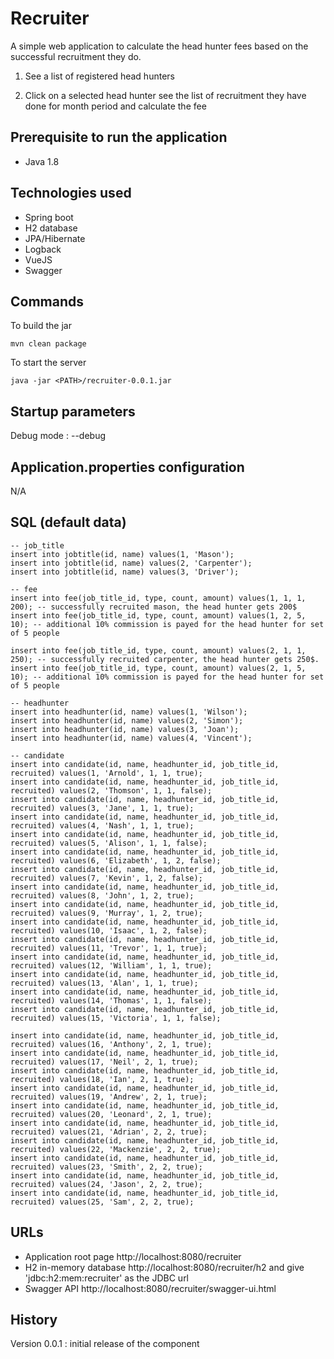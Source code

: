 # Recruiter

A simple web application to calculate the head hunter fees based on the successful recruitment they do.

1. See a list of registered head hunters

2. Click on a selected head hunter see the list of recruitment they have done for month period and calculate the fee

## Prerequisite to run the application
- Java 1.8


## Technologies used
- Spring boot
- H2 database
- JPA/Hibernate
- Logback
- VueJS
- Swagger

## Commands

To build the jar

```
mvn clean package
```

To start the server

```
java -jar <PATH>/recruiter-0.0.1.jar
```
 
## Startup parameters

Debug mode : --debug

## Application.properties configuration

N/A

## SQL (default data)

```
-- job_title
insert into jobtitle(id, name) values(1, 'Mason');
insert into jobtitle(id, name) values(2, 'Carpenter');
insert into jobtitle(id, name) values(3, 'Driver');

-- fee
insert into fee(job_title_id, type, count, amount) values(1, 1, 1, 200); -- successfully recruited mason, the head hunter gets 200$
insert into fee(job_title_id, type, count, amount) values(1, 2, 5, 10); -- additional 10% commission is payed for the head hunter for set of 5 people

insert into fee(job_title_id, type, count, amount) values(2, 1, 1, 250); -- successfully recruited carpenter, the head hunter gets 250$.
insert into fee(job_title_id, type, count, amount) values(2, 1, 5, 10); -- additional 10% commission is payed for the head hunter for set of 5 people

-- headhunter
insert into headhunter(id, name) values(1, 'Wilson');
insert into headhunter(id, name) values(2, 'Simon');
insert into headhunter(id, name) values(3, 'Joan');
insert into headhunter(id, name) values(4, 'Vincent');

-- candidate
insert into candidate(id, name, headhunter_id, job_title_id, recruited) values(1, 'Arnold', 1, 1, true);
insert into candidate(id, name, headhunter_id, job_title_id, recruited) values(2, 'Thomson', 1, 1, false);
insert into candidate(id, name, headhunter_id, job_title_id, recruited) values(3, 'Jane', 1, 1, true);
insert into candidate(id, name, headhunter_id, job_title_id, recruited) values(4, 'Nash', 1, 1, true);
insert into candidate(id, name, headhunter_id, job_title_id, recruited) values(5, 'Alison', 1, 1, false);
insert into candidate(id, name, headhunter_id, job_title_id, recruited) values(6, 'Elizabeth', 1, 2, false);
insert into candidate(id, name, headhunter_id, job_title_id, recruited) values(7, 'Kevin', 1, 2, false);
insert into candidate(id, name, headhunter_id, job_title_id, recruited) values(8, 'John', 1, 2, true);
insert into candidate(id, name, headhunter_id, job_title_id, recruited) values(9, 'Murray', 1, 2, true);
insert into candidate(id, name, headhunter_id, job_title_id, recruited) values(10, 'Isaac', 1, 2, false);
insert into candidate(id, name, headhunter_id, job_title_id, recruited) values(11, 'Trevor', 1, 1, true);
insert into candidate(id, name, headhunter_id, job_title_id, recruited) values(12, 'William', 1, 1, true);
insert into candidate(id, name, headhunter_id, job_title_id, recruited) values(13, 'Alan', 1, 1, true);
insert into candidate(id, name, headhunter_id, job_title_id, recruited) values(14, 'Thomas', 1, 1, false);
insert into candidate(id, name, headhunter_id, job_title_id, recruited) values(15, 'Victoria', 1, 1, false);

insert into candidate(id, name, headhunter_id, job_title_id, recruited) values(16, 'Anthony', 2, 1, true);
insert into candidate(id, name, headhunter_id, job_title_id, recruited) values(17, 'Neil', 2, 1, true);
insert into candidate(id, name, headhunter_id, job_title_id, recruited) values(18, 'Ian', 2, 1, true);
insert into candidate(id, name, headhunter_id, job_title_id, recruited) values(19, 'Andrew', 2, 1, true);
insert into candidate(id, name, headhunter_id, job_title_id, recruited) values(20, 'Leonard', 2, 1, true);
insert into candidate(id, name, headhunter_id, job_title_id, recruited) values(21, 'Adrian', 2, 2, true);
insert into candidate(id, name, headhunter_id, job_title_id, recruited) values(22, 'Mackenzie', 2, 2, true);
insert into candidate(id, name, headhunter_id, job_title_id, recruited) values(23, 'Smith', 2, 2, true);
insert into candidate(id, name, headhunter_id, job_title_id, recruited) values(24, 'Jason', 2, 2, true);
insert into candidate(id, name, headhunter_id, job_title_id, recruited) values(25, 'Sam', 2, 2, true);
```

## URLs

- Application root page http://localhost:8080/recruiter
- H2 in-memory database http://localhost:8080/recruiter/h2 and give 'jdbc:h2:mem:recruiter' as the JDBC url
- Swagger API http://localhost:8080/recruiter/swagger-ui.html
	

## History

Version 0.0.1 : initial release of the component
